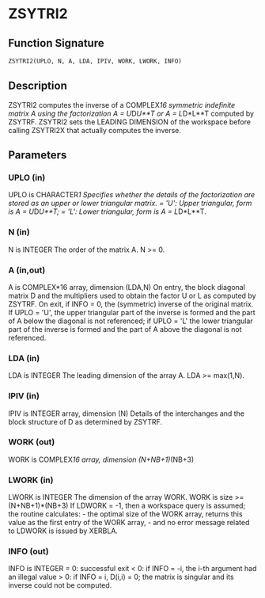 # ZSYTRI2

## Function Signature

```fortran
ZSYTRI2(UPLO, N, A, LDA, IPIV, WORK, LWORK, INFO)
```

## Description


 ZSYTRI2 computes the inverse of a COMPLEX*16 symmetric indefinite matrix
 A using the factorization A = U*D*U**T or A = L*D*L**T computed by
 ZSYTRF. ZSYTRI2 sets the LEADING DIMENSION of the workspace
 before calling ZSYTRI2X that actually computes the inverse.

## Parameters

### UPLO (in)

UPLO is CHARACTER*1 Specifies whether the details of the factorization are stored as an upper or lower triangular matrix. = 'U': Upper triangular, form is A = U*D*U**T; = 'L': Lower triangular, form is A = L*D*L**T.

### N (in)

N is INTEGER The order of the matrix A. N >= 0.

### A (in,out)

A is COMPLEX*16 array, dimension (LDA,N) On entry, the block diagonal matrix D and the multipliers used to obtain the factor U or L as computed by ZSYTRF. On exit, if INFO = 0, the (symmetric) inverse of the original matrix. If UPLO = 'U', the upper triangular part of the inverse is formed and the part of A below the diagonal is not referenced; if UPLO = 'L' the lower triangular part of the inverse is formed and the part of A above the diagonal is not referenced.

### LDA (in)

LDA is INTEGER The leading dimension of the array A. LDA >= max(1,N).

### IPIV (in)

IPIV is INTEGER array, dimension (N) Details of the interchanges and the block structure of D as determined by ZSYTRF.

### WORK (out)

WORK is COMPLEX*16 array, dimension (N+NB+1)*(NB+3)

### LWORK (in)

LWORK is INTEGER The dimension of the array WORK. WORK is size >= (N+NB+1)*(NB+3) If LDWORK = -1, then a workspace query is assumed; the routine calculates: - the optimal size of the WORK array, returns this value as the first entry of the WORK array, - and no error message related to LDWORK is issued by XERBLA.

### INFO (out)

INFO is INTEGER = 0: successful exit < 0: if INFO = -i, the i-th argument had an illegal value > 0: if INFO = i, D(i,i) = 0; the matrix is singular and its inverse could not be computed.

